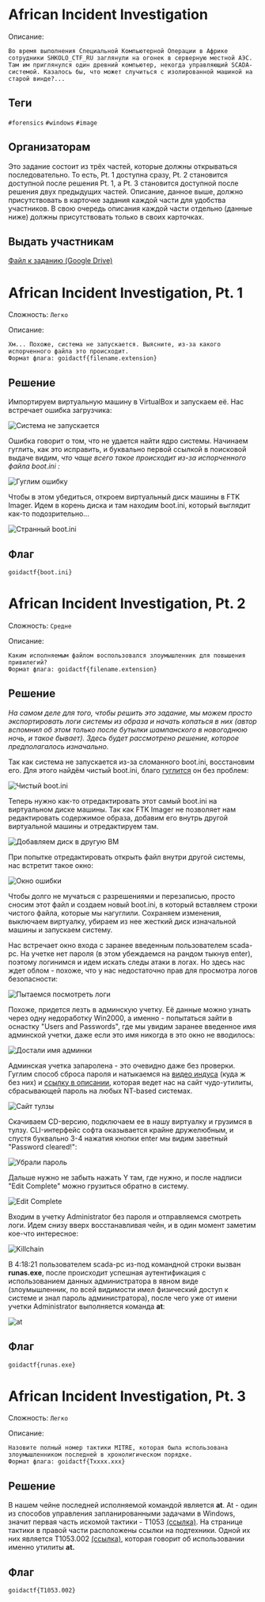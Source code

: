 # African Incident Investigation
Описание:

    Во время выполнения Специальной Компьютерной Операции в Африке сотрудники SHKOLO_CTF_RU заглянули на огонек в серверную местной АЭС. Там им приглянулся один древний компьютер, некогда управляющий SCADA-системой. Казалось бы, что может случиться с изолированной машиной на старой винде?...

## Теги
`#forensics` `#windows` `#image`

## Организаторам
Это задание состоит из трёх частей, которые должны открываться последовательно. То есть, Pt. 1 доступна сразу, Pt. 2 становится доступной после решения Pt. 1, а Pt. 3 становится доступной после решения двух предыдущих частей.
Описание, данное выше, должно присутствовать в карточке задания каждой части для удобства участников.
В свою очередь описания каждой части отдельно (данные ниже) должны присутствовать только в своих карточках.

## Выдать участникам
[Файл к заданию (Google Drive)](https://drive.google.com/drive/folders/18Agoas4E5SDlyTp1E_DgF72_F1rwv-Bu)




# African Incident Investigation, Pt. 1
Сложность: `Легко`

Описание: 

    Хм... Похоже, система не запускается. Выясните, из-за какого испорченного файла это происходит.
    Формат флага: goidactf{filename.extension}
## Решение
Импортируем виртуальную машину в VirtualBox и запускаем её. Нас встречает ошибка загрузчика:

![Система не запускается](https://github.com/k10nex/goidactf2024-tasks/blob/main/Forensics/African%20Incident%20Investigation/pics-for-writeup/broken2000.png)

Ошибка говорит о том, что не удается найти ядро системы. Начинаем гуглить, как это исправить, и буквально первой ссылкой в поисковой выдаче видим, *что чаще всего такое происходит из-за испорченного файла boot.ini :*

![Гуглим ошибку](https://github.com/k10nex/goidactf2024-tasks/blob/main/Forensics/African%20Incident%20Investigation/pics-for-writeup/google.png)

Чтобы в этом убедиться, откроем виртуальный диск машины в FTK Imager. Идем в корень диска и там находим boot.ini, который выглядит как-то подозрительно... 

![Странный boot.ini](https://github.com/k10nex/goidactf2024-tasks/blob/main/Forensics/African%20Incident%20Investigation/pics-for-writeup/strangebootini.png)

## Флаг

    goidactf{boot.ini}

# African Incident Investigation, Pt. 2
Сложность: `Средне`

Описание:

    Каким исполняемым файлом воспользовался злоумышленник для повышения привилегий?
    Формат флага: goidactf{filename.extension}

## Решение
*На самом деле для того, чтобы решить это задание, мы можем просто экспортировать логи системы из образа и начать копаться в них (автор вспомнил об этом только после бутылки шампанского в новогоднюю ночь, и такое бывает). Здесь будет рассмотрено решение, которое предполагалось изначально.*

Так как система не запускается из-за сломанного boot.ini, восстановим его. Для этого найдём чистый boot.ini, благо [гуглится](https://github.com/MicrosoftDocs/SupportArticles-docs/blob/main/support/windows-client/setup-upgrade-and-drivers/edit-boot-ini-file-windows-2000.md) он без проблем:

![Чистый boot.ini](https://github.com/k10nex/goidactf2024-tasks/blob/main/Forensics/African%20Incident%20Investigation/pics-for-writeup/cleanbootini.png)

Теперь нужно как-то отредактировать этот самый boot.ini на виртуальном диске машины. Так как FTK Imager не позволяет нам редактировать содержимое образа, добавим его внутрь другой виртуальной машины и отредактируем там.

![Добавляем диск в другую ВМ](https://github.com/k10nex/goidactf2024-tasks/blob/main/Forensics/African%20Incident%20Investigation/pics-for-writeup/anothervm.png)

При попытке отредактировать открыть файл внутри другой системы, нас встретит такое окно:

![Окно ошибки](https://github.com/k10nex/goidactf2024-tasks/blob/main/Forensics/African%20Incident%20Investigation/pics-for-writeup/insufficientpermns.png)

Чтобы долго не мучаться с разрешениями и перезаписью, просто сносим этот файл и создаем новый boot.ini, в который вставляем строки чистого файла, которые мы нагуглили.
Сохраняем изменения, выключаем виртуалку, убираем из нее жесткий диск изначальной машины и запускаем систему.

Нас встречает окно входа с заранее введенным пользователем scada-pc. На учетке нет пароля (в этом убеждаемся на рандом тыкнув enter), поэтому логинимся и идем искать следы атаки в логах.
Но здесь нас ждет облом - похоже, что у нас недостаточно прав для просмотра логов безопасности:

![Пытаемся посмотреть логи](https://github.com/k10nex/goidactf2024-tasks/blob/main/Forensics/African%20Incident%20Investigation/pics-for-writeup/scada-insufficientperms.png)

Похоже, придется лезть в админскую учетку. Её данные можно узнать через одну недоработку Win2000, а именно - попытаться зайти в оснастку "Users and Passwords", где мы увидим заранее введенное имя админской учетки, даже если это имя никогда в это окно не вводилось:

![Достали имя админки](https://github.com/k10nex/goidactf2024-tasks/blob/main/Forensics/African%20Incident%20Investigation/pics-for-writeup/gotadminlogin.png)

Админская учетка запаролена - это очевидно даже без проверки. Гуглим способ сброса пароля и натыкаемся на [видео индуса](https://www.youtube.com/watch?v=VWkRgck4iL0) (куда ж без них) и [ссылку в описании](https://pogostick.net/~pnh/ntpasswd/), которая ведет нас на сайт чудо-утилиты, сбрасывающей пароль на любых NT-based системах.

![Сайт тулзы](https://github.com/k10nex/goidactf2024-tasks/blob/main/Forensics/African%20Incident%20Investigation/pics-for-writeup/pwdrecoverysoft.png)

Скачиваем CD-версию, подключаем ее в нашу виртуалку и грузимся в тулзу. CLI-интерфейс софта оказывается крайне дружелюбным, и спустя буквально 3-4 нажатия кнопки enter мы видим заветный "Password cleared!":

![Убрали пароль](https://github.com/k10nex/goidactf2024-tasks/blob/main/Forensics/African%20Incident%20Investigation/pics-for-writeup/passcleared.png)

Дальше нужно не забыть нажать Y там, где нужно, и после надписи "Edit Complete" можно грузиться обратно в систему.

![Edit Complete](https://github.com/k10nex/goidactf2024-tasks/blob/main/Forensics/African%20Incident%20Investigation/pics-for-writeup/editcomplete.png)

Входим в учетку Administrator без пароля и отправляемся смотреть логи. Идем снизу вверх восстанавливая чейн, и в один момент заметим кое-что интересное:

![Killchain](https://github.com/k10nex/goidactf2024-tasks/blob/main/Forensics/African%20Incident%20Investigation/pics-for-writeup/logs1.png)

В 4:18:21 пользователем scada-pc из-под командной строки вызван **runas.exe**,  после происходит успешная аутентификация с использованием данных администратора в явном виде (злоумышленник, по всей видимости имел физический доступ к системе и знал пароль администратора), после чего уже от имени учетки Administrator выполняется команда **at**:

![at](https://github.com/k10nex/goidactf2024-tasks/blob/main/Forensics/African%20Incident%20Investigation/pics-for-writeup/logs2.png)

## Флаг

    goidactf{runas.exe}

# African Incident Investigation, Pt. 3
Сложность: `Легко`

Описание:

    Назовите полный номер тактики MITRE, которая была использована злоумышленником последней в хронолигическом порядке.
    Формат флага: goidactf{Txxxx.xxx}

## Решение
В нашем чейне последней исполняемой командой является **at**. At - один из способов управления запланированными задачами в Windows, значит первая часть искомой тактики - T1053 [(ссылка)](https://attack.mitre.org/techniques/T1053/).
На странице тактики в правой части расположены ссылки на подтехники. Одной их них является T1053.002 [(ссылка)](https://attack.mitre.org/techniques/T1053/002/), которая говорит об использовании именно утилиты **at.**

## Флаг

    goidactf{T1053.002}


